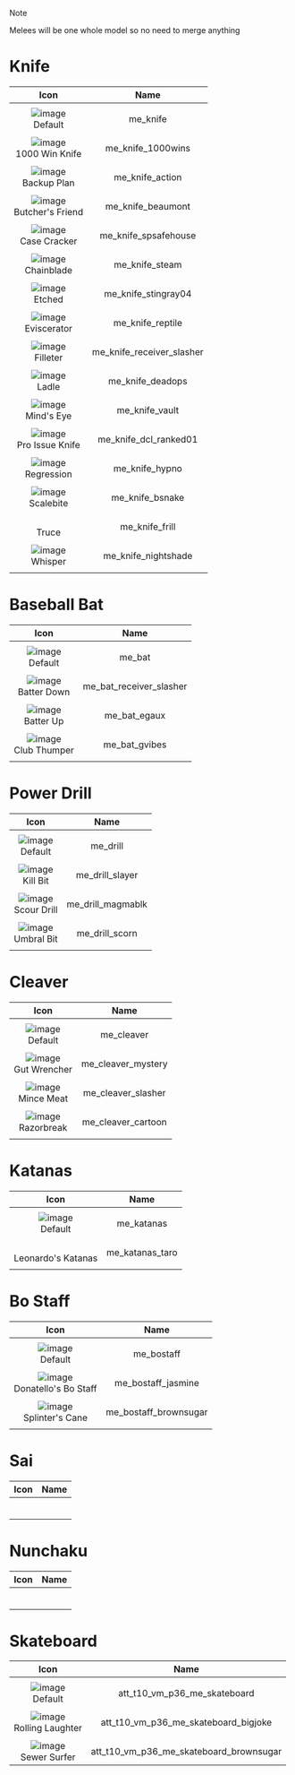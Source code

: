 
> [!NOTE]
> Melees will be one whole model so no need to merge anything





# Knife

| Icon | Name |
| :--: | :--: | 
| | | | | 
![image](https://github.com/user-attachments/assets/1bad4af4-a61e-46cf-8511-d16f0e8902dc) <br> Default | me_knife  | 
| | | | | 
![image](https://github.com/user-attachments/assets/98d33978-4252-442e-99f2-2b0175277d54) <br> 1000 Win Knife | me_knife_1000wins  | 
| | | | | 
![image](https://github.com/user-attachments/assets/71176b63-b385-48bd-9081-c3c01682e8e2) <br> Backup Plan | me_knife_action  | 
| | | | | 
![image](https://github.com/user-attachments/assets/915cc838-fa47-4a78-9417-b0434b530c48)  <br> Butcher's Friend |  me_knife_beaumont | 
| | | | | 
![image](https://github.com/user-attachments/assets/37281918-d70f-43fa-bff1-9777719f13cd)  <br> Case Cracker | me_knife_spsafehouse | 
| | | | | 
![image](https://github.com/user-attachments/assets/d959de98-a2bc-483b-97f1-f91f57f28586)  <br> Chainblade | me_knife_steam  | 
| | | | | 
![image](https://github.com/user-attachments/assets/2300a888-29d3-4379-941c-4f5c22a742d2)  <br> Etched | me_knife_stingray04 | 
| | | | | 
![image](https://github.com/user-attachments/assets/3e652608-318f-4d87-b521-9288277bbd40)  <br> Eviscerator | me_knife_reptile  | 
| | | | | 
![image](https://github.com/user-attachments/assets/9bba09e0-2f8c-46b7-af03-95a7b8c5207e)  <br> Filleter | me_knife_receiver_slasher  | 
| | | | | 
![image](https://github.com/user-attachments/assets/b36e881a-d129-41db-82f1-af00477dd889)  <br> Ladle | me_knife_deadops  | 
| | | | | 
 ![image](https://github.com/user-attachments/assets/be888b8b-a2d0-4201-963b-f767612cc035)  <br> Mind's Eye | me_knife_vault  | 
| | | | | 
 ![image](https://github.com/user-attachments/assets/724e4b87-3c9a-458c-8f71-82f7437bbb35)  <br> Pro Issue Knife | me_knife_dcl_ranked01  | 
| | | | | 
 ![image](https://github.com/user-attachments/assets/bc3b7dd3-9f28-492c-8724-41a69d6e774a)  <br> Regression | me_knife_hypno  | 
| | | | |
 ![image](https://github.com/user-attachments/assets/0a438963-31bf-4fde-a12c-a6aabfe5de42)  <br> Scalebite | me_knife_bsnake  | 
| | | | | 
<br> Truce | me_knife_frill  | 
| | | | | 
![image](https://github.com/user-attachments/assets/727a07ce-7f21-4dc4-b7db-1797564b1937)  <br> Whisper | me_knife_nightshade   | 
| | | | | 



# Baseball Bat

| Icon | Name |
| :--: | :--: | 
| | | | | 
![image](https://github.com/user-attachments/assets/aa43f146-fd5b-4ed9-a838-0a307d62000d)  <br> Default | me_bat  | 
| | | | | 
![image](https://github.com/user-attachments/assets/ab000d55-2b73-4fd5-a583-c7743d05a652)  <br> Batter Down | me_bat_receiver_slasher  | 
| | | | | 
![image](https://github.com/user-attachments/assets/3cef4c5c-9184-49d2-ad60-903bc516b548)  <br> Batter Up | me_bat_egaux  | 
| | | | | 
![image](https://github.com/user-attachments/assets/ebf43232-d866-45b5-b8e9-6d14dd823f04)  <br> Club Thumper | me_bat_gvibes  | 
| | | | | 



# Power Drill 

| Icon | Name |
| :--: | :--: | 
| | | | | 
| ![image](https://github.com/user-attachments/assets/87963860-b705-48c5-98a3-f191d393fd90)  <br> Default | me_drill |
| | | | | 
| ![image](https://github.com/user-attachments/assets/f7e9b2df-fa49-45dd-9140-e998917927d6) <br> Kill Bit | me_drill_slayer | 
| | | | | 
| ![image](https://github.com/user-attachments/assets/da2b8a6c-057d-4d73-8246-dd17404231ec)  <br> Scour Drill| me_drill_magmablk |
| | | | | 
| ![image](https://github.com/user-attachments/assets/ca6e2628-b3a3-4d3c-9c5b-94d073c5cf51)  <br>  Umbral Bit | me_drill_scorn |
| | | | | 


# Cleaver

| Icon | Name |
| :--: | :--: | 
| | | | | 
| ![image](https://github.com/user-attachments/assets/b0e12fd2-4b40-4b8b-b238-f4399cf4aef2) <br> Default | me_cleaver |
| | | | | 
| ![image](https://github.com/user-attachments/assets/b31dc1a9-f307-4e6d-b8a5-586d7c988db9) <br> Gut Wrencher | me_cleaver_mystery |
| | | | | 
| ![image](https://github.com/user-attachments/assets/d11323d0-5f9b-41ab-9379-7c2a5964c352) <br> Mince Meat | me_cleaver_slasher |
| | | | | 
| ![image](https://github.com/user-attachments/assets/beb93d18-4148-48d4-b642-3136d006dd72) <br> Razorbreak | me_cleaver_cartoon |
| | | | | 



# Katanas

| Icon | Name |
| :--: | :--: | 
| | | | | 
| ![image](https://github.com/user-attachments/assets/759adb92-210d-4b7a-8c05-7d43e404ae96) <br> Default | me_katanas |
| | | | | 
| <br> Leonardo's Katanas | me_katanas_taro |
| | | | | 



# Bo Staff 

| Icon | Name |
| :--: | :--: | 
| | | | | 
| ![image](https://github.com/user-attachments/assets/c9379681-43ca-4a2a-b128-48348ae3cb7c) <br> Default | me_bostaff |
| | | | | 
| ![image](https://github.com/user-attachments/assets/00ea7e0e-f837-4d45-9063-08a9c9f283ec) <br> Donatello's Bo Staff | me_bostaff_jasmine |
| | | | | 
| ![image](https://github.com/user-attachments/assets/b754716f-c598-43e1-8c19-804c3f756c50) <br> Splinter's Cane | me_bostaff_brownsugar |
| | | | | 



# Sai
| Icon | Name |
| :--: | :--: | 
| | | | | 
|  <br> | |
| | | | | 


# Nunchaku

| Icon | Name |
| :--: | :--: | 
| | | | | 
|  <br> | |
| | | | | 



# Skateboard 

| Icon | Name |
| :--: | :--: | 
| | | | | 
| ![image](https://github.com/user-attachments/assets/132fd759-d51c-4a53-8ab8-887f18c5aa3f) <br> Default | att_t10_vm_p36_me_skateboard  | 
| | | | | 
| ![image](https://github.com/user-attachments/assets/9c78f976-fff2-4f98-a2d8-6a3f794d203a) <br> Rolling Laughter | att_t10_vm_p36_me_skateboard_bigjoke
| | | | | 
| ![image](https://github.com/user-attachments/assets/c64e114f-6770-4a42-be57-ae543fb16cb5) <br> Sewer Surfer | att_t10_vm_p36_me_skateboard_brownsugar |




